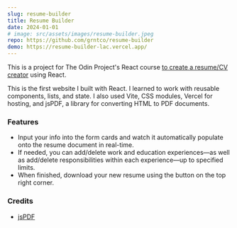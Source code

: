```yaml
---
slug: resume-builder
title: Resume Builder
date: 2024-01-01
# image: src/assets/images/resume-builder.jpeg
repo: https://github.com/grntco/resume-builder
demo: https://resume-builder-lac.vercel.app/
---
```


This is a project for The Odin Project's React course [to create a resume/CV creator](https://www.theodinproject.com/lessons/node-path-react-new-cv-application) using React.

This is the first website I built with React. I learned to work with reusable components, lists, and state. I also used Vite, CSS modules, Vercel for hosting, and jsPDF, a library for converting HTML to PDF documents.

### Features
* Input your info into the form cards and watch it automatically populate onto the resume document in real-time.
* If needed, you can add/delete work and education experiences—as well as add/delete responsibilities within each experience—up to specified limits.
* When finished, download your new resume using the button on the top right corner.

### Credits
* [jsPDF](https://github.com/parallax/jsPDF)